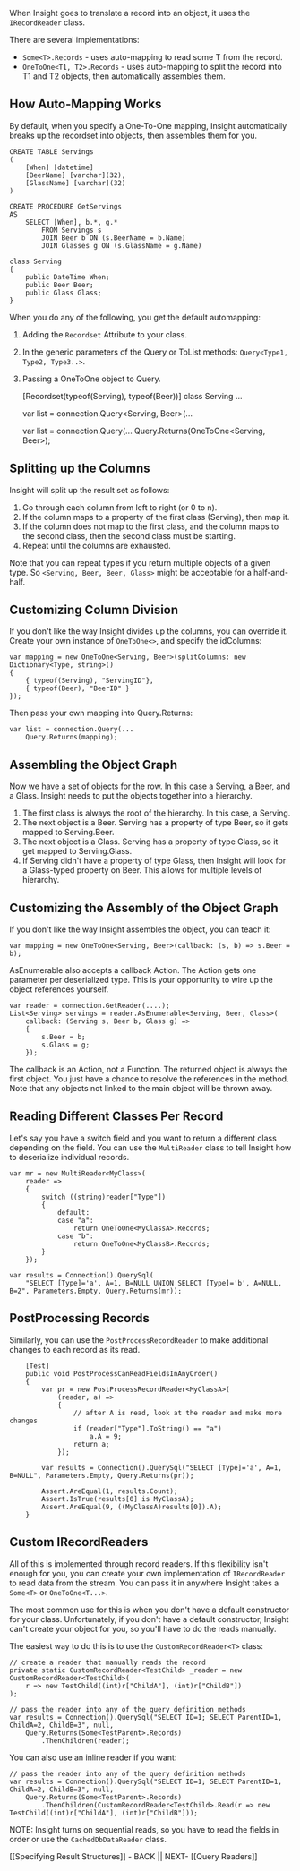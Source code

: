 When Insight goes to translate a record into an object, it uses the `IRecordReader` class.

There are several implementations:

* `Some<T>.Records` - uses auto-mapping to read some T from the record.
* `OneToOne<T1, T2>.Records` - uses auto-mapping to split the record into T1 and T2 objects, then automatically assembles them.

## How Auto-Mapping Works ##

By default, when you specify a One-To-One mapping, Insight automatically breaks up the recordset into objects, then assembles them for you.

	CREATE TABLE Servings
	(
		[When] [datetime]
		[BeerName] [varchar](32),
		[GlassName] [varchar](32)
	)

	CREATE PROCEDURE GetServings
	AS
		SELECT [When], b.*, g.*
			FROM Servings s
			JOIN Beer b ON (s.BeerName = b.Name)
			JOIN Glasses g ON (s.GlassName = g.Name)

	class Serving
	{
		public DateTime When;
		public Beer Beer;
		public Glass Glass;
	}

When you do any of the following, you get the default automapping:

1. Adding the `Recordset` Attribute to your class.
2. In the generic parameters of the Query or ToList methods: `Query<Type1, Type2, Type3..>`.
3. Passing a OneToOne object to Query.

	[Recordset(typeof(Serving), typeof(Beer))]
	class Serving
	...

	var list = connection.Query<Serving, Beer>(...

	var list = connection.Query(...
		Query.Returns(OneToOne<Serving, Beer>);

## Splitting up the Columns ##

Insight will split up the result set as follows:

1. Go through each column from left to right (or 0 to n).
1. If the column maps to a property of the first class (Serving), then map it.
1. If the column does not map to the first class, and the column maps to the second class, then the second class must be starting.
1. Repeat until the columns are exhausted.

Note that you can repeat types if you return multiple objects of a given type. So `<Serving, Beer, Beer, Glass>` might be acceptable for a half-and-half.

## Customizing Column Division ##

If you don't like the way Insight divides up the columns, you can override it. Create your own instance of `OneToOne<>`, and specify the idColumns:

	var mapping = new OneToOne<Serving, Beer>(splitColumns: new Dictionary<Type, string>()
	{
		{ typeof(Serving), "ServingID"},
		{ typeof(Beer), "BeerID" }
	});

Then pass your own mapping into Query.Returns:

	var list = connection.Query(...
		Query.Returns(mapping);

## Assembling the Object Graph ##

Now we have a set of objects for the row. In this case a Serving, a Beer, and a Glass. Insight needs to put the objects together into a hierarchy. 

1. The first class is always the root of the hierarchy. In this case, a Serving.
1. The next object is a Beer. Serving has a property of type Beer, so it gets mapped to Serving.Beer.
1. The next object is a Glass. Serving has a property of type Glass, so it get mapped to Serving.Glass.
1. If Serving didn't have a property of type Glass, then Insight will look for a Glass-typed property on Beer. This allows for multiple levels of hierarchy.

## Customizing the Assembly of the Object Graph ##

If you don't like the way Insight assembles the object, you can teach it:

	var mapping = new OneToOne<Serving, Beer>(callback: (s, b) => s.Beer = b);

AsEnumerable<T> also accepts a callback Action. The Action gets one parameter per deserialized type. This is your opportunity to wire up the object references yourself.

	var reader = connection.GetReader(....);
	List<Serving> servings = reader.AsEnumerable<Serving, Beer, Glass>(
		callback: (Serving s, Beer b, Glass g) =>
		{
			s.Beer = b;
			s.Glass = g;
		});

The callback is an Action, not a Function. The returned object is always the first object. You just have a chance to resolve the references in the method. Note that any objects not linked to the main object will be thrown away.

## Reading Different Classes Per Record ##

Let's say you have a switch field and you want to return a different class depending on the field. You can use the `MultiReader` class to tell Insight how to deserialize individual records.

	var mr = new MultiReader<MyClass>(
		reader =>
		{
			switch ((string)reader["Type"])
			{
				default:
				case "a":
					return OneToOne<MyClassA>.Records;
				case "b":
					return OneToOne<MyClassB>.Records;
			}
		});

	var results = Connection().QuerySql(
		"SELECT [Type]='a', A=1, B=NULL UNION SELECT [Type]='b', A=NULL, B=2", Parameters.Empty, Query.Returns(mr));

## PostProcessing Records ##

Similarly, you can use the `PostProcessRecordReader` to make additional changes to each record as its read.
 
		[Test]
		public void PostProcessCanReadFieldsInAnyOrder()
		{
			var pr = new PostProcessRecordReader<MyClassA>(
				(reader, a) =>
				{
					// after A is read, look at the reader and make more changes
					if (reader["Type"].ToString() == "a")
						a.A = 9;
					return a;
				});

			var results = Connection().QuerySql("SELECT [Type]='a', A=1, B=NULL", Parameters.Empty, Query.Returns(pr));

			Assert.AreEqual(1, results.Count);
			Assert.IsTrue(results[0] is MyClassA);
			Assert.AreEqual(9, ((MyClassA)results[0]).A);
		}

## Custom IRecordReaders ##

All of this is implemented through record readers. If this flexibility isn't enough for you, you can create your own implementation of `IRecordReader` to read data from the stream. You can pass it in anywhere Insight takes a `Some<T>` or `OneToOne<T...>`.

The most common use for this is when you don't have a default constructor for your class. Unfortunately, if you don't have a default constructor, Insight can't create your object for you, so you'll have to do the reads manually.

The easiest way to do this is to use the `CustomRecordReader<T>` class:

	// create a reader that manually reads the record
	private static CustomRecordReader<TestChild> _reader = new CustomRecordReader<TestChild>(
		r => new TestChild((int)r["ChildA"], (int)r["ChildB"])
	);

	// pass the reader into any of the query definition methods
	var results = Connection().QuerySql("SELECT ID=1; SELECT ParentID=1, ChildA=2, ChildB=3", null,
		Query.Returns(Some<TestParent>.Records)
			.ThenChildren(reader);

You can also use an inline reader if you want:

	// pass the reader into any of the query definition methods
	var results = Connection().QuerySql("SELECT ID=1; SELECT ParentID=1, ChildA=2, ChildB=3", null,
		Query.Returns(Some<TestParent>.Records)
			.ThenChildren(CustomRecordReader<TestChild>.Read(r => new TestChild((int)r["ChildA"], (int)r["ChildB"]));

NOTE: Insight turns on sequential reads, so you have to read the fields in order or use the `CachedDbDataReader` class.

[[Specifying Result Structures]] - BACK || NEXT- [[Query Readers]]